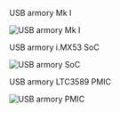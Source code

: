 USB armory Mk I

![USB armory Mk I](http://dev.inversepath.com/download/usbarmory/xray_mark-one.jpg)

USB armory i.MX53 SoC

![USB armory SoC](http://dev.inversepath.com/download/usbarmory/xray_soc.jpg)

USB armory LTC3589 PMIC 

![USB armory PMIC](http://dev.inversepath.com/download/usbarmory/xray_ltc.jpg)
